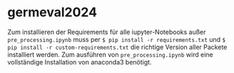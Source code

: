 # germeval2024

Zum installieren der Requirements für alle iupyter-Notebooks außer `pre_processing.ipynb` muss per `$ pip install -r requirements.txt` und `$ pip install -r custom-requirements.txt` die richtige Version aller Packete installiert werden. Zum ausführen von `pre_processing.ipynb` wird eine vollständige Installation von anaconda3 benötigt.

